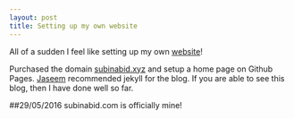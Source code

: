 ```yaml
---
layout: post
title: Setting up my own website
---
```


All of a sudden I feel like setting up my own [website][web]!

Purchased the domain [subinabid.xyz][web] and setup a home page on Github Pages. [Jaseem][ja] recommended jekyll for the blog. If you are able to see this blog, then I have done well so far.

##29/05/2016
subinabid.com is officially mine!

[web]:http://subinabid.xyz
[ja]:http://haveyoumetjaseem.in/
